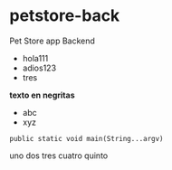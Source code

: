 # petstore-back
Pet Store app Backend

* hola111
* adios123
* tres

**texto en negritas**
- abc
- xyz

`public static void main(String...argv)`

uno
dos
tres
cuatro
quinto
